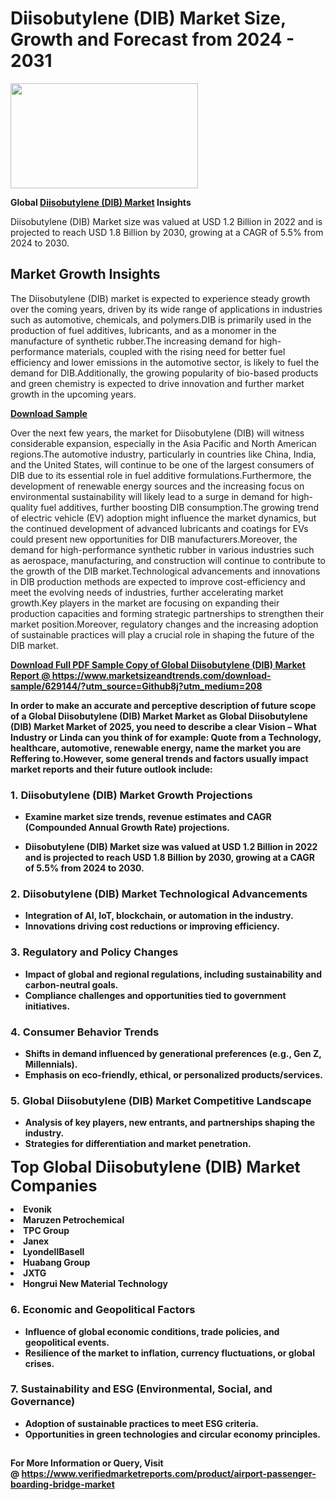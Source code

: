 <H1>Diisobutylene (DIB) Market Size, Growth and Forecast from 2024 - 2031</H1><img class="aligncenter size-medium wp-image-584254" src="https://thirdeyenews.in/wp-content/uploads/2024/09/Global-Market-Research-300x168.jpeg" alt="" width="300" height="168" /><p><strong>Global&nbsp;<a href="https://www.marketsizeandtrends.com/download-sample/629144/?utm_source=Github8j?utm_medium=208">Diisobutylene (DIB) Market</a> Insights</strong></p><p>Diisobutylene (DIB) Market size was valued at USD 1.2 Billion in 2022 and is projected to reach USD 1.8 Billion by 2030, growing at a CAGR of 5.5% from 2024 to 2030.</p><p><h2>Market Growth Insights</h2> <p>The Diisobutylene (DIB) market is expected to experience steady growth over the coming years, driven by its wide range of applications in industries such as automotive, chemicals, and polymers.DIB is primarily used in the production of fuel additives, lubricants, and as a monomer in the manufacture of synthetic rubber.The increasing demand for high-performance materials, coupled with the rising need for better fuel efficiency and lower emissions in the automotive sector, is likely to fuel the demand for DIB.Additionally, the growing popularity of bio-based products and green chemistry is expected to drive innovation and further market growth in the upcoming years.</p> <p><strong><a href="#">Download Sample</a></strong></p> <p>Over the next few years, the market for Diisobutylene (DIB) will witness considerable expansion, especially in the Asia Pacific and North American regions.The automotive industry, particularly in countries like China, India, and the United States, will continue to be one of the largest consumers of DIB due to its essential role in fuel additive formulations.Furthermore, the development of renewable energy sources and the increasing focus on environmental sustainability will likely lead to a surge in demand for high-quality fuel additives, further boosting DIB consumption.The growing trend of electric vehicle (EV) adoption might influence the market dynamics, but the continued development of advanced lubricants and coatings for EVs could present new opportunities for DIB manufacturers.Moreover, the demand for high-performance synthetic rubber in various industries such as aerospace, manufacturing, and construction will continue to contribute to the growth of the DIB market.Technological advancements and innovations in DIB production methods are expected to improve cost-efficiency and meet the evolving needs of industries, further accelerating market growth.Key players in the market are focusing on expanding their production capacities and forming strategic partnerships to strengthen their market position.Moreover, regulatory changes and the increasing adoption of sustainable practices will play a crucial role in shaping the future of the DIB market.</p> <p><strong><a href="#"></p><p><span class=""><strong>Download Full PDF Sample Copy of Global Diisobutylene (DIB) Market Report</strong> @ <a href="https://www.marketsizeandtrends.com/download-sample/629144/?utm_source=Github8j?utm_medium=208" target="_blank">https://www.marketsizeandtrends.com/download-sample/629144/?utm_source=Github8j?utm_medium=208</a></span></p><p>In order to make an accurate and perceptive description of future scope of a Global&nbsp;Diisobutylene (DIB) Market Market as Global&nbsp;Diisobutylene (DIB) Market Market of 2025, you need to describe a clear Vision &ndash; What Industry or Linda can you think of for example: Quote from a Technology, healthcare, automotive, renewable energy, name the market you are Reffering to.However, some general trends and factors usually impact market reports and their future outlook include:</p><h3>1.&nbsp;<strong>Diisobutylene (DIB) Market Growth Projections</strong></h3><ul><li>Examine market size trends, revenue estimates and CAGR (Compounded Annual Growth Rate) projections.</li><li><p>Diisobutylene (DIB) Market size was valued at USD 1.2 Billion in 2022 and is projected to reach USD 1.8 Billion by 2030, growing at a CAGR of 5.5% from 2024 to 2030.</p></li></ul><h3>2.&nbsp;<strong>Diisobutylene (DIB) Market Technological Advancements</strong></h3><ul><li>Integration of AI, IoT, blockchain, or automation in the industry.</li><li>Innovations driving cost reductions or improving efficiency.</li></ul><h3>3.&nbsp;<strong>Regulatory and Policy Changes</strong></h3><ul><li>Impact of global and regional regulations, including sustainability and carbon-neutral goals.</li><li>Compliance challenges and opportunities tied to government initiatives.</li></ul><h3>4.&nbsp;<strong>Consumer Behavior Trends</strong></h3><ul><li>Shifts in demand influenced by generational preferences (e.g., Gen Z, Millennials).</li><li>Emphasis on eco-friendly, ethical, or personalized products/services.</li></ul><h3>5.&nbsp;<strong>Global Diisobutylene (DIB) Market Competitive Landscape</strong></h3><ul><li>Analysis of key players, new entrants, and partnerships shaping the industry.</li><li>Strategies for differentiation and market penetration.</li></ul><p data-pm-slice="1 1 []"><span style="color: inherit; font-family: inherit; font-size: 25px;">Top Global Diisobutylene (DIB) Market Companies</span></p><div class="" data-test-id=""><p><li>Evonik</li><li> Maruzen Petrochemical</li><li> TPC Group</li><li> Janex</li><li> LyondellBasell</li><li> Huabang Group</li><li> JXTG</li><li> Hongrui New Material Technology</li></p></div><h3>6.&nbsp;<strong>Economic and Geopolitical Factors</strong></h3><ul><li>Influence of global economic conditions, trade policies, and geopolitical events.</li><li>Resilience of the market to inflation, currency fluctuations, or global crises.</li></ul><h3>7.&nbsp;<strong>Sustainability and ESG (Environmental, Social, and Governance)</strong></h3><ul><li>Adoption of sustainable practices to meet ESG criteria.</li><li>Opportunities in green technologies and circular economy principles.</li></ul><h2><strong style="font-size: 14px;">For More Information or Query, Visit @&nbsp;</strong><a style="background-color: #ffffff; font-size: 14px;" href="https://www.marketsizeandtrends.com/report/diisobutylene-dib-market/" target="_blank">https://www.verifiedmarketreports.com/product/airport-passenger-boarding-bridge-market</a></h2>